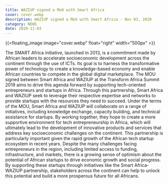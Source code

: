 ```yaml
---
title: WAZIUP signed a MoU with Smart Africa
cover: cover.webp
description: WAZIUP signed a MoU with Smart Africa - Nov 03, 2020
category: NEWS
date: 2020-11-03
---
```


<!-- ![image](cover.webp) -->
{{<floating_image image="cover.webp" float="right" width="500px" >}}

The SMART Africa initiative, launched in 2013, is a commitment made by African leaders to accelerate socioeconomic development across the continent through the use of ICTs. Its goal is to harness the transformative power of technology to create a knowledge-based economy and enable African countries to compete in the global digital marketplace.
The MOU signed between Smart Africa and WAZIUP at the Transform Africa Summit 2019 aims to drive this agenda forward by supporting tech-oriented entrepreneurs and startups in Africa. Through this partnership, Smart Africa and WAZIUP seek to leverage their respective expertise and networks to provide startups with the resources they need to succeed.
Under the terms of the MOU, Smart Africa and WAZIUP will collaborate on a range of initiatives, including knowledge exchange, capacity building, and technical assistance for startups. By working together, they hope to create a more supportive environment for tech entrepreneurship in Africa, which will ultimately lead to the development of innovative products and services that address key socioeconomic challenges on the continent.
This partnership is particularly important given the rapid growth of the African tech startup ecosystem in recent years. Despite the many challenges facing entrepreneurs in the region, including limited access to funding, infrastructure, and markets, there is a growing sense of optimism about the potential of African startups to drive economic growth and social progress. By supporting these startups through initiatives like the Smart Africa-WAZIUP partnership, stakeholders across the continent can help to unlock this potential and build a more prosperous future for all Africans.
